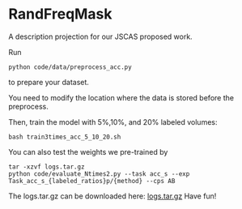 # RandFreqMask
A description projection for our JSCAS proposed work.

Run
```
python code/data/preprocess_acc.py
```
to prepare your dataset.

You need to modify the location where the data is stored before the preprocess.

Then, train the model with 5%,10%, and 20% labeled volumes:
```
bash train3times_acc_5_10_20.sh
```

You can also test the weights we pre-trained by

```
tar -xzvf logs.tar.gz
python code/evaluate_Ntimes2.py --task acc_s --exp Task_acc_s_{labeled_ratios}p/{method} --cps AB
```
The logs.tar.gz can be downloaded here: [logs.tar.gz](https://mega.nz/file/gv0TjCKT#IDJ4iLpX-Aru0-LbNcyWOLdegPHQJ5FOQxFZuqrQaGk)
Have fun!
